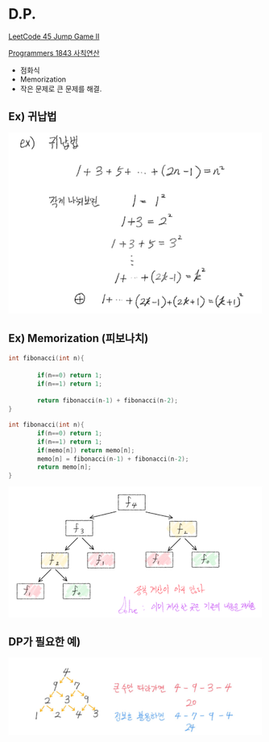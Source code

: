 # D.P.

[LeetCode 45 Jump Game II](D%20P%205a1eb342c2bb42738f147f124869ff9c/LeetCode%2045%20Jump%20Game%20II%20f22cc6706cca4a0abd428deee09704d2.md)

[Programmers 1843 사칙연산](D%20P%205a1eb342c2bb42738f147f124869ff9c/Programmers%201843%20%E1%84%89%E1%85%A1%E1%84%8E%E1%85%B5%E1%86%A8%E1%84%8B%E1%85%A7%E1%86%AB%E1%84%89%E1%85%A1%E1%86%AB%20ee43dbe76f9a4b7fb84e00cf1adc4c2b.md)

- 점화식
- Memorization
- 작은 문제로 큰 문제를 해결.

## Ex) 귀납법

![D%20P%205a1eb342c2bb42738f147f124869ff9c/Untitled.png](D%20P%205a1eb342c2bb42738f147f124869ff9c/Untitled.png)

## Ex) Memorization (피보나치)

```cpp
int fibonacci(int n){

		if(n==0) return 1;
		if(n==1) return 1;

		return fibonacci(n-1) + fibonacci(n-2);
}
```

```cpp
int fibonacci(int n){
		if(n==0) return 1;
		if(n==1) return 1;
		if(memo[n]) return memo[n];
		memo[n] = fibonacci(n-1) + fibonacci(n-2);
		return memo[n];
}
```

![D%20P%205a1eb342c2bb42738f147f124869ff9c/Untitled%201.png](D%20P%205a1eb342c2bb42738f147f124869ff9c/Untitled%201.png)

## DP가 필요한 예)

![D%20P%205a1eb342c2bb42738f147f124869ff9c/Untitled%202.png](D%20P%205a1eb342c2bb42738f147f124869ff9c/Untitled%202.png)